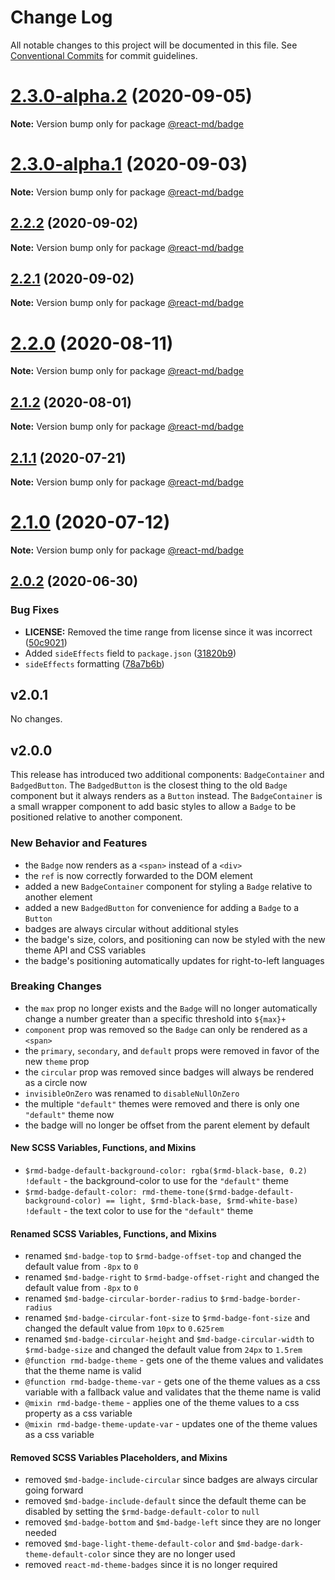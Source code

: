 # Change Log

All notable changes to this project will be documented in this file. See
[Conventional Commits](https://conventionalcommits.org) for commit guidelines.

# [2.3.0-alpha.2](https://github.com/mlaursen/react-md/compare/v2.2.0...v2.3.0-alpha.2) (2020-09-05)

**Note:** Version bump only for package [@react-md/badge](../badge)

# [2.3.0-alpha.1](https://github.com/mlaursen/react-md/compare/v2.2.0...v2.3.0-alpha.1) (2020-09-03)

**Note:** Version bump only for package [@react-md/badge](../badge)

## [2.2.2](https://github.com/mlaursen/react-md/compare/v2.2.1...v2.2.2) (2020-09-02)

**Note:** Version bump only for package [@react-md/badge](../badge)

## [2.2.1](https://github.com/mlaursen/react-md/compare/v2.2.0...v2.2.1) (2020-09-02)

**Note:** Version bump only for package [@react-md/badge](../badge)

# [2.2.0](https://github.com/mlaursen/react-md/compare/v2.1.2...v2.2.0) (2020-08-11)

**Note:** Version bump only for package [@react-md/badge](../badge)

## [2.1.2](https://github.com/mlaursen/react-md/compare/v2.1.1...v2.1.2) (2020-08-01)

**Note:** Version bump only for package [@react-md/badge](../badge)

## [2.1.1](https://github.com/mlaursen/react-md/compare/v2.1.0...v2.1.1) (2020-07-21)

**Note:** Version bump only for package [@react-md/badge](../badge)

# [2.1.0](https://github.com/mlaursen/react-md/compare/v2.0.4...v2.1.0) (2020-07-12)

**Note:** Version bump only for package [@react-md/badge](../badge)

## [2.0.2](https://github.com/mlaursen/react-md/compare/v2.0.1...v2.0.2) (2020-06-30)

### Bug Fixes

- **LICENSE:** Removed the time range from license since it was incorrect
  ([50c9021](https://github.com/mlaursen/react-md/commit/50c9021cedc0d642758b9fd541bb6c93d2fe1786))
- Added `sideEffects` field to `package.json`
  ([31820b9](https://github.com/mlaursen/react-md/commit/31820b9b43705e5849664500a17b6849eb6dc2a9))
- `sideEffects` formatting
  ([78a7b6b](https://github.com/mlaursen/react-md/commit/78a7b6b0e40c7daefb749835670705f21bd21720))

## v2.0.1

No changes.

## v2.0.0

This release has introduced two additional components: `BadgeContainer` and
`BadgedButton`. The `BadgedButton` is the closest thing to the old `Badge`
component but it always renders as a `Button` instead. The `BadgeContainer` is a
small wrapper component to add basic styles to allow a `Badge` to be positioned
relative to another component.

### New Behavior and Features

- the `Badge` now renders as a `<span>` instead of a `<div>`
- the `ref` is now correctly forwarded to the DOM element
- added a new `BadgeContainer` component for styling a `Badge` relative to
  another element
- added a new `BadgedButton` for convenience for adding a `Badge` to a `Button`
- badges are always circular without additional styles
- the badge's size, colors, and positioning can now be styled with the new theme
  API and CSS variables
- the badge's positioning automatically updates for right-to-left languages

### Breaking Changes

- the `max` prop no longer exists and the `Badge` will no longer automatically
  change a number greater than a specific threshold into `${max}+`
- `component` prop was removed so the `Badge` can only be rendered as a `<span>`
- the `primary`, `secondary`, and `default` props were removed in favor of the
  new `theme` prop
- the `circular` prop was removed since badges will always be rendered as a
  circle now
- `invisibleOnZero` was renamed to `disableNullOnZero`
- the multiple `"default"` themes were removed and there is only one `"default"`
  theme now
- the badge will no longer be offset from the parent element by default

#### New SCSS Variables, Functions, and Mixins

- `$rmd-badge-default-background-color: rgba($rmd-black-base, 0.2) !default` -
  the background-color to use for the `"default"` theme
- `$rmd-badge-default-color: rmd-theme-tone($rmd-badge-default-background-color) == light, $rmd-black-base, $rmd-white-base) !default` -
  the text color to use for the `"default"` theme

#### Renamed SCSS Variables, Functions, and Mixins

- renamed `$md-badge-top` to `$rmd-badge-offset-top` and changed the default
  value from `-8px` to `0`
- renamed `$md-badge-right` to `$rmd-badge-offset-right` and changed the default
  value from `-8px` to `0`
- renamed `$md-badge-circular-border-radius` to `$rmd-badge-border-radius`
- renamed `$md-badge-circular-font-size` to `$rmd-badge-font-size` and changed
  the default value from `10px` to `0.625rem`
- renamed `$md-badge-circular-height` and `$md-badge-circular-width` to
  `$rmd-badge-size` and changed the default value from `24px` to `1.5rem`
- `@function rmd-badge-theme` - gets one of the theme values and validates that
  the theme name is valid
- `@function rmd-badge-theme-var` - gets one of the theme values as a css
  variable with a fallback value and validates that the theme name is valid
- `@mixin rmd-badge-theme` - applies one of the theme values to a css property
  as a css variable
- `@mixin rmd-badge-theme-update-var` - updates one of the theme values as a css
  variable

#### Removed SCSS Variables Placeholders, and Mixins

- removed `$md-badge-include-circular` since badges are always circular going
  forward
- removed `$md-badge-include-default` since the default theme can be disabled by
  setting the `$rmd-badge-default-color` to `null`
- removed `$md-badge-bottom` and `$md-badge-left` since they are no longer
  needed
- removed `$md-bage-light-theme-default-color` and
  `$md-badge-dark-theme-default-color` since they are no longer used
- removed `react-md-theme-badges` since it is no longer required
